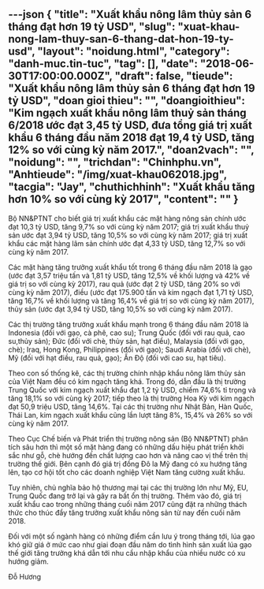 ---json
{
    "title": "Xuất khẩu nông lâm thủy sản 6 tháng đạt hơn 19 tỷ USD",
    "slug": "xuat-khau-nong-lam-thuy-san-6-thang-dat-hon-19-ty-usd",
    "layout": "noidung.html",
    "category": "danh-muc.tin-tuc",
    "tag": [],
    "date": "2018-06-30T17:00:00.000Z",
    "draft": false,
    "tieude": "Xuất khẩu nông lâm thủy sản 6 tháng đạt hơn 19 tỷ USD",
    "doan gioi thieu": "",
    "doangioithieu": "Kim ngạch xuất khẩu nông lâm thuỷ sản tháng 6/2018 ước đạt 3,45 tỷ USD, đưa tổng giá trị xuất khẩu 6 tháng đầu năm 2018 đạt 19,4 tỷ USD, tăng 12% so với cùng kỳ năm 2017.",
    "doan2vach": "",
    "noidung": "",
    "trichdan": "Chinhphu.vn",
    "Anhtieude": "/img/xuat-khau062018.jpg",
    "tacgia": "Jay",
    "chuthichhinh": "Xuất khẩu tăng hơn 10% so với cùng kỳ 2017",
    "__content__": ""
}
---
<p><span style="font-size:14px">Bộ NN&amp;PTNT cho biết gi&aacute; trị xuất khẩu c&aacute;c mặt h&agrave;ng n&ocirc;ng sản ch&iacute;nh ước đạt 10,3 tỷ USD, tăng 9,7% so với c&ugrave;ng kỳ năm 2017; gi&aacute; trị xuất khẩu thuỷ sản ước đạt 3,94 tỷ USD, tăng 10,5% so với c&ugrave;ng kỳ năm 2017; gi&aacute; trị xuất khẩu c&aacute;c mặt h&agrave;ng l&acirc;m sản ch&iacute;nh ước đạt 4,33 tỷ USD, tăng 12,7% so với c&ugrave;ng kỳ năm 2017.</span></p>

<p><span style="font-size:14px">C&aacute;c mặt h&agrave;ng tăng trưởng xuất khẩu tốt trong 6 th&aacute;ng đầu năm 2018 l&agrave; gạo (ước đạt 3,57 triệu tấn v&agrave; 1,81 tỷ USD, tăng 12,5% về khối lượng v&agrave; 42% về gi&aacute; trị so với c&ugrave;ng kỳ 2017), rau quả (ước đạt 2 tỷ USD, tăng 20% so với c&ugrave;ng kỳ năm 2017), điều (ước đạt 175.900 tấn v&agrave; kim ngạch đạt 1,71 tỷ USD, tăng 16,7% về khối lượng v&agrave; tăng 16,4% về gi&aacute; trị so với c&ugrave;ng kỳ năm 2017), thủy sản (ước đạt 3,94 tỷ USD, tăng 10,5% so với c&ugrave;ng kỳ năm 2017).</span></p>

<p><span style="font-size:14px">C&aacute;c thị trường tăng trưởng xuất khẩu mạnh trong 6 th&aacute;ng đầu năm 2018 l&agrave; Indonesia (đối với gạo, c&agrave; ph&ecirc;, cao su); Trung Quốc (đối với rau quả, cao su,thủy sản); Đức (đối với ch&egrave;, thủy sản, hạt điều), Malaysia (đối với gạo, ch&egrave;); Iraq, Hong Kong, Philippines (đối với gạo); Saudi Arabia (đối với ch&egrave;), Mỹ (đối với hạt điều, rau quả, gạo); Ấn Độ (đối với cao su, hạt ti&ecirc;u).</span></p>

<p><span style="font-size:14px">Theo con số thống k&ecirc;, c&aacute;c thị trường ch&iacute;nh nhập khẩu n&ocirc;ng l&acirc;m thủy sản của Việt Nam đều c&oacute; kim ngạch tăng kh&aacute;. Trong đ&oacute;, dẫn đầu l&agrave; thị trường Trung Quốc với kim ngạch xuất khẩu đạt 1,2 tỷ USD, chiếm 74,6% tỉ trọng v&agrave; tăng 18,1% so với c&ugrave;ng kỳ 2017; tiếp theo l&agrave; thị trường Hoa Kỳ với kim ngạch đạt 50,9 triệu USD, tăng 14,6%. Tại c&aacute;c thị trường như Nhật Bản, H&agrave;n Quốc, Th&aacute;i Lan, kim ngạch xuất khẩu cũng lần lượt tăng 8%, 15,4% v&agrave; 26% so với c&ugrave;ng kỳ năm 2017.</span></p>

<p><span style="font-size:14px">Theo Cục Chế biến v&agrave; Ph&aacute;t triển thị trường n&ocirc;ng sản (Bộ NN&amp;PTNT) ph&acirc;n t&iacute;ch s&acirc;u hơn th&igrave; một số mặt h&agrave;ng đang c&oacute; những dấu hiệu ph&aacute;t triển khởi sắc như gỗ, ch&egrave; hướng đến chất lượng cao hơn v&agrave; n&acirc;ng cao vị thế tr&ecirc;n thị trường thế giới. B&ecirc;n cạnh đ&oacute; gi&aacute; trị đồng Đ&ocirc; la Mỹ đang c&oacute; xu hướng tăng l&ecirc;n, tạo cơ hội tốt cho c&aacute;c doanh nghiệp Việt Nam tăng cường xuất khẩu.</span></p>

<p><span style="font-size:14px">Tuy nhi&ecirc;n, chủ nghĩa bảo hộ thương mại tại c&aacute;c thị trường lớn như Mỹ, EU, Trung Quốc đang trở lại v&agrave; g&acirc;y ra bất ổn thị trường. Th&ecirc;m v&agrave;o đ&oacute;, gi&aacute; trị xuất khẩu cao trong những th&aacute;ng cuối năm 2017 cũng đặt ra những th&aacute;ch thức cho th&uacute;c đẩy tăng trưởng xuất khẩu n&ocirc;ng sản từ nay đến cuối năm 2018.</span></p>

<p><span style="font-size:14px">Đối với một số ng&agrave;nh h&agrave;ng c&oacute; những điểm cần lưu &yacute; trong th&aacute;ng tới, l&uacute;a gạo kh&oacute; giữ gi&aacute; ở mức cao như giai đoạn đầu năm do t&igrave;nh h&igrave;nh sản xuất l&uacute;a gạo thế giới tăng trưởng kh&aacute; dẫn tới nhu cầu nhập khẩu của nhiều nước c&oacute; xu hướng giảm.</span></p>

<p><span style="font-size:14px">Đỗ Hương&nbsp;</span></p>
